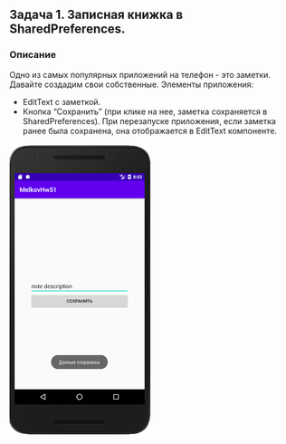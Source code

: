 ## Задача 1. Записная книжка в SharedPreferences.
### Описание
Одно из самых популярных приложений на телефон - это заметки. Давайте создадим свои собственные. Элементы приложения:
- EditText с заметкой.
- Кнопка “Сохранить” (при клике на нее, заметка сохраняется в SharedPreferences).
При перезапуске приложения, если заметка ранее была сохранена, она отображается в EditText компоненте.

![](screen.png)